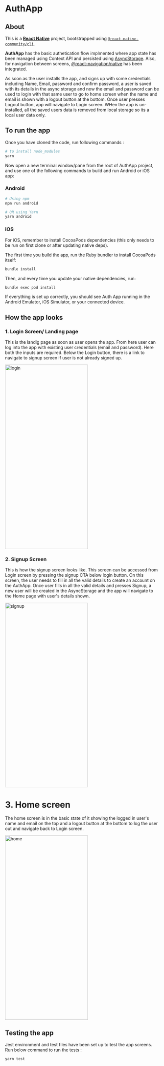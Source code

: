 # AuthApp

## About
This is a [**React Native**](https://reactnative.dev) project, bootstrapped using [`@react-native-community/cli`](https://github.com/react-native-community/cli).

**AuthApp** has the basic authetication flow implmented where app state has been managed using Context API and persisted using [AsyncStorage](https://www.npmjs.com/package/@react-native-async-storage/async-storage). Also, for navigation between screens, [@react-navigation/native](https://www.npmjs.com/package/@react-navigation/native) has been integrated.

As soon as the user installs the app, and signs up with some credentials including Name, Email, password and confirm password, a user is saved with its details in the async storage and now the email and password can be used to login with that same user to go to home screen when the name and email is shown with a logout button at the bottom. Once user presses Logout button, app will navigate to Login screen.
WHen the app is un-installed, all the saved users data is removed from local storage so its a local user data only.

## To run the app

Once you have cloned the code, run following commands :

```sh
# to install node_modules
yarn
```


Now open a new terminal window/pane from the root of AuthApp project, and use one of the following commands to build and run Android or iOS app:

### Android

```sh
# Using npm
npm run android

# OR using Yarn
yarn android
```

### iOS

For iOS, remember to install CocoaPods dependencies (this only needs to be run on first clone or after updating native deps).

The first time you build the app, run the Ruby bundler to install CocoaPods itself:

```sh
bundle install
```

Then, and every time you update your native dependencies, run:

```sh
bundle exec pod install
```
If everything is set up correctly, you should see Auth App running in the Android Emulator, iOS Simulator, or your connected device.

## How the app looks 

### 1. Login Screen/ Landing page
This is the landig page as soon as user opens the app. From here user can log into the app with existing user credentials (email and password). Here both the inputs are required. Below the Login button, there is a link to navigate to signup screen if user is not already signed up.

<img width="270" height="600" alt="login" src="https://github.com/user-attachments/assets/a2036fa4-b029-452d-90b9-f0c5abdb18b2" />


### 2. Signup Screen
This is how the signup screen looks like. This screen can be accessed from Login screen by pressing the signup CTA below login button. On this screen, the user needs to fill in all the valid details to create an account on the AuthApp. Once user fills in all the valid details and presses Signup, a new user will be created in the AsyncStorage and the app will navigate to the Home page with user's details shown.

<img width="270" height="600" alt="signup" src="https://github.com/user-attachments/assets/a3369322-1a06-4688-9a25-06e50a20cc0b" />

# 3. Home screen
The home screen is in the basic state of it showing the logged in user's name and email on the top and a logout button at the bottom to log the user out and navigate back to Login screen.

<img width="270" height="600" alt="home" src="https://github.com/user-attachments/assets/6938c77f-9cc7-4e10-bf72-baf740f30132" />

## Testing the app

Jest environment and test files have been set up to test the app screens. Run below command to run the tests :


```sh
yarn test
```

